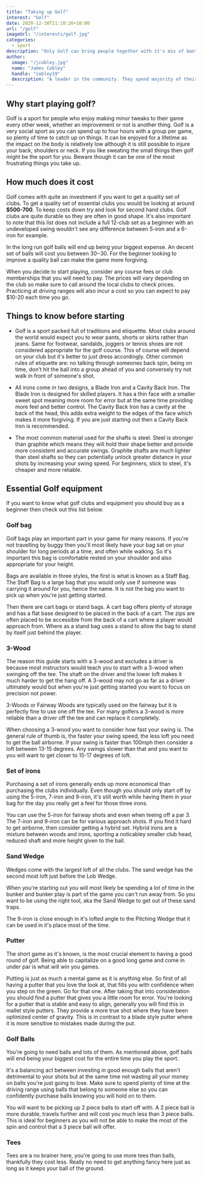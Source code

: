 ```yaml
---
title: "Taking up Golf"
interest: "Golf"
date: 2020-12-30T11:10:26+10:00
url: "/golf"
imageUrl: "/interests/golf.jpg"
categories:
  - sport
description: "Only Golf can bring people together with it's mix of banter, self-competition and plenty of opportunities to be social. Golf is one of the main ingredients in life for good health and happiness."
author:
  image: "/jcobley.jpg"
  name: "James Cobley"
  handle: "cobley19"
  description: "A leader in the community. They spend majority of their time fostering and growing the community."
---
```


## Why start playing golf?
Golf is a sport for people who enjoy making minor tweaks to their game every other week, whether an improvement or not is another thing. Golf is a very social sport as you can spend up to four hours with a group per game, so plenty of time to catch up on things. It can be enjoyed for a lifetime as the impact on the body is relatively low although it is still possible to injure your back, shoulders or neck. If you like sweating the small things then golf might be the sport for you. Beware though it can be one of the most frustrating things you take up.

## How much does it cost
Golf comes with quite an investment if you want to get a quality set of clubs. To get a quality set of essential clubs you would be looking at around **$500-700**. To keep costs down try and look for second hand clubs. Golf clubs are quite durable so they are often in good shape. It's also important to note that this list does not include a full 12-club set as a beginner with an undeveloped swing wouldn't see any difference between 5-iron and a 6-iron for example.

In the long run golf balls will end up being your biggest expense. An decent set of balls will cost you between $30-$30. For the beginner looking to improve a quality ball can make the game more forgiving.

When you decide to start playing, consider any course fees or club memberships that you will need to pay. The prices will vary depending on the club so make sure to call around the local clubs to check prices. Practicing at driving ranges will also incur a cost so you can expect to pay $10-20 each time you go.

## Things to know before starting

- Golf is a sport packed full of traditions and etiquettte. Most clubs around the world would expect you to wear pants, shorts or skirts rather than jeans. Same for footwear, sandalds, joggers or tennis shoes are not considered appropriate for the golf course. This of course will depend on your club but it's better to just dress accordingly. Other common rules of etiquette are: no talking through someones back spin, being on time, don't hit the ball into a group ahead of you and conversely try not walk in front of someone's shot.

- All irons come in two designs, a Blade Iron and a Cavity Back Iron. The Blade Iron is designed for skilled players. It has a thin face with a smaller sweet spot meaning more room for error but at the same time providing more feel and better control. The Cavity Back Iron has a cavity at the back of the head, this adds extra weight to the edges of the face which makes it more forgiving. If you are just starting out then a Cavity Back Iron is recommended.

- The most common material used for the shafts is steel. Steel is stronger than graphite which means they will hold their shape better and provide more consistent and accurate swings. Graphite shafts are much lighter than steel shafts so they can potentially unlock greater distance in your shots by increasing your swing speed. For beginners, stick to steel, it's cheaper and more reliable.

## Essential Golf equipment
If you want to know what golf clubs and equipment you should buy as a beginner then check out this list below.

### Golf bag
Golf bags play an important part in your game for many reasons. If you're not travelling by buggy then you'll most likely have your bag sat on your shoulder for long periods at a time, and often while walking. So it's important this bag is comfortable rested on your shoulder and also appropriate for your height.

Bags are available in three styles, the first is what is known as a Staff Bag. The Staff Bag is a large bag that you would only use if someone was carrying it around for you, hence the name. It is not the bag you want to pick up when you're just getting started.

Then there are cart bags or stand bags. A cart bag offers plenty of storage and has a flat base designed to be placed in the back of a cart. The zips are often placed to be accessible from the back of a cart where a player would approach from. Where as a stand bag uses a stand to allow the bag to stand by itself just behind the player.

### 3-Wood
The reason this guide starts with a 3-wood and excludes a driver is because most instructors would teach you to start with a 3-wood when swinging off the tee. The shaft on the driver and the lower loft makes it much harder to get the hang off. A 3-wood may not go as far as a driver ultimately would but when you're just getting started you want to focus on precision not power.

3-Woods or Fairway Woods are typically used on the fairway but it is perfectly fine to use one off the tee. For many golfers a 3-wood is more reliable than a driver off the tee and can replace it completely.

When choosing a 3-wood you want to consider how fast your swing is. The general rule of thumb is, the faster your swing speed, the less loft you need to get the ball airborne.  If  your swing is faster than 100mph then consider a loft between 13-15 degrees. Any swings slower than that and you want to you will want to get closer to 15-17 degrees of loft.

### Set of irons
Purchasing a set of irons generally ends up more economical than purchasing the clubs individually. Even though you should only start off by using the 5-iron, 7-iron and 9-iron, it's still worth while having them in your bag for the day you really get a feel for those three irons.

You can use the 5-iron for fairway shots and even when teeing off a par 3. The 7-iron and 9-iron can be for various approach shots. If you find it hard to get airborne, then consider getting a hybrid set. Hybrid irons are a mixture between woods and irons, sporting a noticabley smaller club head, reduced shaft and more height given to the ball.

### Sand Wedge
Wedges come with the largest loft of all the clubs. The sand wedge has the second most loft just before the Lob Wedge.

When you're starting out you will most likely be spending a lot of time in the bunker and bunker play is part of the game you can't run away from. So you want to be using the right tool, aka the Sand Wedge to get out of these sand traps.

The 9-iron is close enough in it's lofted angle to the Pitching Wedge that it can be used in it's place most of the time.

### Putter
The short game as it's known, is the most crucial element to having a good round of golf. Being able to capitalize on a good long game and come in under par is what will win you games.

Putting is just as much a mental game as it is anything else. So first of all having a putter that you love the look at, that fills you with confidence when you step on the green. Go for that one. After taking that into consideration you should find a putter that gives you a little room for error. You're looking for a putter that is stable and easy to align, generally you will find this in mallet style putters. They provide a more true shot where they have been optimized center of gravity. This is in contrast to a blade style putter where it is more sensitive to mistakes made during the put.

### Golf Balls
You're going to need balls and lots of them. As mentioned above, golf balls will end being your biggest cost for the entire time you play the sport.

It's a balancing act between investing in good enough balls that aren't detrimental to your shots but at the same time not wasting all your money on balls you're just going to lose. Make sure to spend plenty of time at the driving range using balls that belong to someone else so you can confidently purchase balls knowing you will hold on to them.

You will want to be picking up 2 piece balls to start off with. A 2 piece ball is more durable, travels further and will cost you much less than 3 piece balls. This is ideal for beginners as you will not be able to make the most of the spin and control that a 3 piece ball will offer.


### Tees
Tees are a no brainer here, you're going to use more tees than balls, thankfully they cost less. Really no need to get anything fancy here just as long as it keeps your ball of the ground.
